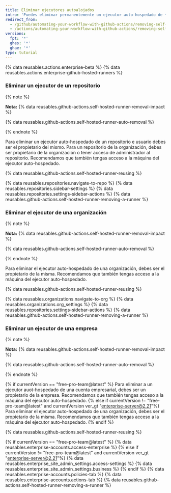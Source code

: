 ```yaml
---
title: Eliminar ejecutores autoalojados
intro: 'Puedes eliminar permanentemente un ejecutor auto-hospedado de {% data variables.product.prodname_actions %}.'
redirect_from:
  - /github/automating-your-workflow-with-github-actions/removing-self-hosted-runners
  - /actions/automating-your-workflow-with-github-actions/removing-self-hosted-runners
versions:
  fpt: '*'
  ghes: '*'
  ghae: '*'
type: tutorial
---
```


{% data reusables.actions.enterprise-beta %}
{% data reusables.actions.enterprise-github-hosted-runners %}

### Eliminar un ejecutor de un repositorio

{% note %}

**Nota:** {% data reusables.github-actions.self-hosted-runner-removal-impact %}

{% data reusables.github-actions.self-hosted-runner-auto-removal %}

{% endnote %}

Para eliminar un ejecutor auto-hospedado de un repositorio e usuario debes ser el propietario del mismo. Para un repositorio de la organización, debes ser propietario de la organización o tener acceso de administrador al repositorio. Recomendamos que también tengas acceso a la máquina del ejecutor auto-hospedado.

{% data reusables.github-actions.self-hosted-runner-reusing %}

{% data reusables.repositories.navigate-to-repo %}
{% data reusables.repositories.sidebar-settings %}
{% data reusables.repositories.settings-sidebar-actions %}
{% data reusables.github-actions.self-hosted-runner-removing-a-runner %}

### Eliminar el ejecutor de una organización

{% note %}

**Nota:** {% data reusables.github-actions.self-hosted-runner-removal-impact %}

{% data reusables.github-actions.self-hosted-runner-auto-removal %}

{% endnote %}

Para eliminar el ejecutor auto-hospedado de una organización, debes ser el propietario de la misma. Recomendamos que también tengas acceso a la máquina del ejecutor auto-hospedado.

{% data reusables.github-actions.self-hosted-runner-reusing %}

{% data reusables.organizations.navigate-to-org %}
{% data reusables.organizations.org_settings %}
{% data reusables.repositories.settings-sidebar-actions %}
{% data reusables.github-actions.self-hosted-runner-removing-a-runner %}

### Eliminar un ejecutor de una empresa

{% note %}

**Nota:** {% data reusables.github-actions.self-hosted-runner-removal-impact %}

{% data reusables.github-actions.self-hosted-runner-auto-removal %}

{% endnote %}

{% if currentVersion == "free-pro-team@latest" %}
Para eliminar a un ejecutor auot-hospedado de una cuenta empresarial, debes ser un propietario de la empresa. Recomendamos que también tengas acceso a la máquina del ejecutor auto-hospedado.
{% else if currentVersion != "free-pro-team@latest" and currentVersion ver_gt "enterprise-server@2.21"%}
Para eliminar el ejecutor auto-hospedado de una organización, debes ser el propietario de la misma. Recomendamos que también tengas acceso a la máquina del ejecutor auto-hospedado.
{% endif %}

{% data reusables.github-actions.self-hosted-runner-reusing %}

{% if currentVersion == "free-pro-team@latest" %}
{% data reusables.enterprise-accounts.access-enterprise %}
{% else if currentVersion != "free-pro-team@latest" and currentVersion ver_gt "enterprise-server@2.21"%}
{% data reusables.enterprise_site_admin_settings.access-settings %}
{% data reusables.enterprise_site_admin_settings.business %}
{% endif %}
{% data reusables.enterprise-accounts.policies-tab %}
{% data reusables.enterprise-accounts.actions-tab %}
{% data reusables.github-actions.self-hosted-runner-removing-a-runner %}
